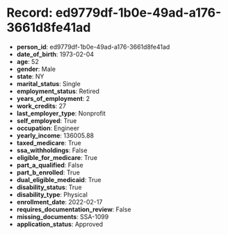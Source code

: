 # Record: ed9779df-1b0e-49ad-a176-3661d8fe41ad

- **person_id**: ed9779df-1b0e-49ad-a176-3661d8fe41ad
- **date_of_birth**: 1973-02-04
- **age**: 52
- **gender**: Male
- **state**: NY
- **marital_status**: Single
- **employment_status**: Retired
- **years_of_employment**: 2
- **work_credits**: 27
- **last_employer_type**: Nonprofit
- **self_employed**: True
- **occupation**: Engineer
- **yearly_income**: 136005.88
- **taxed_medicare**: True
- **ssa_withholdings**: False
- **eligible_for_medicare**: True
- **part_a_qualified**: False
- **part_b_enrolled**: True
- **dual_eligible_medicaid**: True
- **disability_status**: True
- **disability_type**: Physical
- **enrollment_date**: 2022-02-17
- **requires_documentation_review**: False
- **missing_documents**: SSA-1099
- **application_status**: Approved